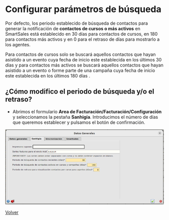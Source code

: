 # Configurar parámetros de búsqueda

Por defecto, los periodo establecido de búsqueda de contactos para generar la notificación de **contactos de cursos o más activos** en SmartSales está establecido en 30 días para contactos de cursos, en 180 para contactos más activos y en 0 para el retraso de días para mostrarlo a los agentes. 

Para contactos de cursos solo se buscará aquellos contactos que hayan asistido a un evento cuya fecha de inicio este establecida en los últimos 30 días y para contactos más activos se buscará aquellos contactos que hayan asistido a un evento o forme parte de una campaña cuya fecha de inicio este establecida en los últimos 180 días .

## ¿Cómo modifico el periodo de búsqueda y/o el retraso?

* Abrimos el formulario **Area de Facturación/Facturación/Configuración** y seleccionamos la pestaña **Sanhigía**. Introducimos el número de días que queremos establecer y pulsamos el botón de confirmación.

![Periodo busqueda](./img/periodobusqueda.png)

[Volver](./agenda.md)